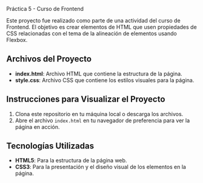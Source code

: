  Práctica 5 - Curso de Frontend

Este proyecto fue realizado como parte de una actividad del curso de Frontend. El objetivo es crear elementos de HTML que usen propiedades de CSS relacionadas con el tema de la alineación de elementos usando Flexbox.
## Archivos del Proyecto

- **index.html**: Archivo HTML que contiene la estructura de la página.
- **style.css**: Archivo CSS que contiene los estilos visuales para la página.

## Instrucciones para Visualizar el Proyecto

1. Clona este repositorio en tu máquina local o descarga los archivos.
2. Abre el archivo `index.html` en tu navegador de preferencia para ver la página en acción.

## Tecnologías Utilizadas

- **HTML5**: Para la estructura de la página web.
- **CSS3**: Para la presentación y el diseño visual de los elementos en la página.
